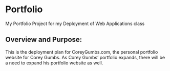 # Portfolio
My Portfolio Project for my Deployment of Web Applications class

Overview and Purpose:
------------

This is the deployment plan for CoreyGumbs.com, the personal portfolio website for Corey Gumbs.  As Corey Gumbs’ portfolio expands, there will be a need to expand his portfolio website as well. 
